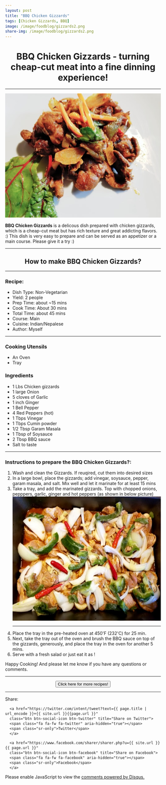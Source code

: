 ```yaml
---
layout: post
title: "BBQ Chicken Gizzards"
tags: [Chicken Gizzards, BBQ]
image: /image/foodblog/gizzards2.png
share-img: /image/foodblog/gizzards2.png
---
```


<center><h1> BBQ Chicken Gizzards - turning cheap-cut meat into a fine dinning experience! </h1> </center>
<hr>
<center> <img src="/image/foodblog/gizzards2.png" width="auto" height="400"></center>

__BBQ Chicken Gizzards__  is a delicous dish prepared with chicken gizzards, which is a cheap-cut meat but has rich texture and great addicting flavors. :) This dish is very easy to prepare and can be served as an appetizer or a main course.  Please give it a try :)
<hr>

<center><h2> How to make BBQ Chicken Gizzards?</h2></center>
<hr>

<h3> Recipe: </h3>

<ul>
  <li> Dish Type: Non-Vegetarian </li>
  <li> Yield: 2 people </li>
  <li> Prep Time: about ~15 mins </li>
  <li> Cook Time: About 30 mins </li>
  <li> Total Time:  about 45 mins </li>
  <li> Course:  Main </li>
  <li> Cuisine: Indian/Nepalese  </li>
  <li> Author: Myself</li>
</ul>
<hr>

<h3> Cooking Utensils </h3>
<ul>
    <li> An Oven </li>
    <li> Tray </li>
</ul>
<script type="text/javascript">
amzn_assoc_placement = "adunit0";
amzn_assoc_tracking_id = "aviamazon6-20";
amzn_assoc_ad_mode = "search";
amzn_assoc_ad_type = "smart";
amzn_assoc_marketplace = "amazon";
amzn_assoc_region = "US";
amzn_assoc_default_search_phrase = "baking tray";
amzn_assoc_default_category = "All";
amzn_assoc_linkid = "56ea1dc16000814cec969f38e515eaf3";
amzn_assoc_search_bar = "true";
amzn_assoc_search_bar_position = "top";
amzn_assoc_title = "Shop Related Products";
</script>
<script src="//z-na.amazon-adsystem.com/widgets/onejs?MarketPlace=US"></script>
    
<h3> Ingredients</h3>

<ul>
    <li> 1 Lbs Chicken gizzards </li>
    <li> 1 large Onion </li>
    <li> 5 cloves of Garlic</li>
    <li> 1 inch Ginger</li>
    <li> 1 Bell Pepper</li>
    <li> 4 Red Peppers (hot) </li>
    <li> 1 Tbps Vinegar </li>
    <li> 1 Tbps Cumin powder </li>
    <li> 1/2 Tbsp Garam Masala</li>
    <li> 1 Tbsp of Soysauce</li>
    <li> 2 Tbsp BBQ sauce</li>
    <li> Salt to taste</li>
</ul>

<hr>

<h3> Instructions to prepare the BBQ Chicken Gizzards?:</h3>

<ol>
  <li> Wash and clean the Gizzards. If reuqired, cut them into desired sizes</li>
  <li> In a large bowl, place the gizzards; add vinegar, soysauce, pepper, garam masala, and salt. Mix well and let it marinate for at least 15 mins</li>
  <li> Take a tray, and add the marinated gizzards. Top with chopped onions, pepppers, garlic, ginger and hot peppers (as shown in below picture) </li>
  <img src="/image/foodblog/gizzards3.png" width="auto" height="400">
  <hr>
  <li> Place the tray in the pre-heated oven at 450'F (232'C) for 25 min. </li>
  <li> Next, take the tray out of the oven and brush the BBQ sauce on top of the gizzards, generously, and place the tray in the oven for another 5 mins. </li>
  <li> Serve with a fresh salad or just eat it as ! </li>
</ol>

<p> Happy Cooking! And please let me know if you have any questions or comments.</p>

<hr>
<center>
<form>
<input class="MyButton" type="button" value="Click here for more recipes!" onclick="window.location.href='https://avikarn.com/foodblog/'" />
</form>
</center>
<hr>


<!--- Sharing ----------------------------------->
<section id = "social-share-section">
  <span class="sr-only">Share: </span>

  
<!--- Share on Twitter -->
      <a href="https://twitter.com/intent/tweet?text={{ page.title | url_encode }}+{{ site.url }}{{page.url }}"
      class="btn btn-social-icon btn-twitter" title="Share on Twitter">
      <span class="fa fa-fw fa-twitter" aria-hidden="true"></span>
      <span class="sr-only">Twitter</span>
      </a>

<!--- Share on Facebook -->
      <a href="https://www.facebook.com/sharer/sharer.php?u={{ site.url }}{{ page.url }}"
      class="btn btn-social-icon btn-facebook" title="Share on Facebook">
      <span class="fa fa-fw fa-facebook" aria-hidden="true"></span>
      <span class="sr-only">Facebook</span>
      </a>
</section>

  
<div class="disqus-comments">
          
<div class="comments">
    <div id="disqus_thread"></div>
    <script type="text/javascript">
        var disqus_shortname = 'avikarn';
            var url_parts = window.location.href.split("?");
            url_parts = url_parts[0].split("#");
            disqus_url = url_parts[0];
            disqus_url = disqus_url.replace(/(\/)*$/, "/");
            disqus_url = disqus_url.replace(/https:\/\//, "http:\/\/");
            if (disqus_url.substr(-9) == "projects/") {
                disqus_url = disqus_url.substr(0, disqus_url.length - 1);
            }

        (function() {
            var dsq = document.createElement('script'); dsq.type = 'text/javascript'; dsq.async = true;
            dsq.src = '//' + disqus_shortname + '.disqus.com/embed.js';
            (document.getElementsByTagName('head')[0] || document.getElementsByTagName('body')[0]).appendChild(dsq);
        })();
  </script>
    <noscript>Please enable JavaScript to view the <a href="https://disqus.com/?ref_noscript">comments powered by Disqus.</a></noscript>
  </div>
</div>

<!-- Global site tag (gtag.js) - Google Analytics -->
<script async src="https://www.googletagmanager.com/gtag/js?id=UA-123359651-1"></script>
<script>
  window.dataLayer = window.dataLayer || [];
  function gtag(){dataLayer.push(arguments);}
  gtag('js', new Date());
  gtag('config', 'UA-123359651-1');
</script>

<script async src="//pagead2.googlesyndication.com/pagead/js/adsbygoogle.js"></script>
<script>
  (adsbygoogle = window.adsbygoogle || []).push({
    google_ad_client: "ca-pub-5126027065024936",
    enable_page_level_ads: true
  });
</script>


